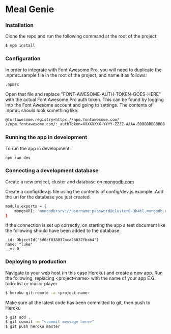
# Meal Genie

### Installation

Clone the repo and run the following command at the root of the project:

```sh
$ npm install
```

### Configuration

In order to integrate with Font Awesome Pro, you will need to duplicate the .npmrc.sample file in the root of the project, and name it as follows:

```sh
.npmrc
```

Open that file and replace "FONT-AWESOME-AUTH-TOKEN-GOES-HERE" with the actual Font Awesome Pro auth token. This can be found by logging into the Font Awesome account and going to settings. The contents of .npmrc should look something like:

```sh
@fortawesome:registry=https://npm.fontawesome.com/
//npm.fontawesome.com/:_authToken=XXXXXXXX-YYYY-ZZZZ-AAAA-BBBBBBBBBBBB
```

### Running the app in development

To run the app in development:

```sh
npm run dev
```

### Connecting a development database

Create a new project, cluster and database on [mongodb.com](https://cloud.mongodb.com/v2#/org/5d010935014b764d90359b5a/projects/create)

Create a config/dev.js file using the contents of config/dev.js.example. Add the uri for the database you just created.

```sh
module.exports = {
    mongoURI: 'mongodb+srv://username:password@cluster0-3h4tl.mongodb.net/test?retryWrites=true&w=majority'
}
```

If the connection is set up correctly, on starting the app a test document like the following should have been added to the database:

```
_id: ObjectId("5d0cf038837aca26837fbab4")
name: "luke"
__v: 0
```

### Deploying to production

Navigate to your web host (in this case Heroku) and create a new app.
Run the following, replacing \<project-name> with the name of your app E.G. todo-list or music-player

```sh
$ heroku git:remote -a <project-name>
```

Make sure all the latest code has been committed to git, then push to Heroku

```sh
$ git add .
$ git commit -m "<commit message here>"
$ git push heroku master
```
